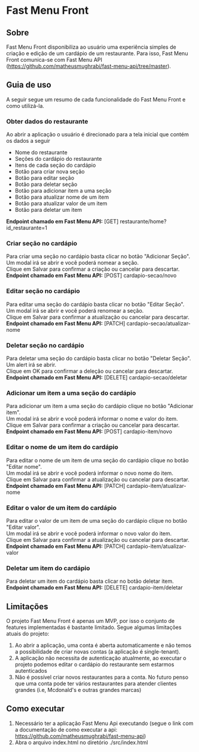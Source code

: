 # Fast Menu Front

## Sobre<a name = "sobre"></a>
Fast Menu Front disponibiliza ao usuário uma experiência simples de criação e edição de um cardápio de um restaurante.
Para isso, Fast Menu Front comunica-se com Fast Menu API (https://github.com/matheusmughrabi/fast-menu-api/tree/master).

## Guia de uso<a name = "features"></a>
A seguir segue um resumo de cada funcionalidade do Fast Menu Front e como utilizá-la.

### Obter dados do restaurante
Ao abrir a aplicação o usuário é direcionado para a tela inicial que contém os dados a seguir
- Nome do restaurante
- Seções do cardápio do restaurante
- Itens de cada seção do cardápio
- Botão para criar nova seção
- Botão para editar seção
- Botão para deletar seção
- Botão para adicionar item a uma seção
- Botão para atualizar nome de um item
- Botão para atualizar valor de um item
- Botão para deletar um item

**Endpoint chamado em Fast Menu API:** [GET] restaurante/home?id_restaurante=1

### Criar seção no cardápio
Para criar uma seção no cardápio basta clicar no botão "Adicionar Seção".\
Um modal irá se abrir e você poderá nomear a seção.\
Clique em Salvar para confirmar a criação ou cancelar para descartar.\
**Endpoint chamado em Fast Menu API:** [POST] cardapio-secao/novo

### Editar seção no cardápio
Para editar uma seção do cardápio basta clicar no botão "Editar Seção".\
Um modal irá se abrir e você poderá renomear a seção.\
Clique em Salvar para confirmar a atualização ou cancelar para descartar.\
**Endpoint chamado em Fast Menu API:** [PATCH] cardapio-secao/atualizar-nome

### Deletar seção no cardápio
Para deletar uma seção do cardápio basta clicar no botão "Deletar Seção".\
Um alert irá se abrir.\
Clique em OK para confirmar a deleção ou cancelar para descartar.\
**Endpoint chamado em Fast Menu API:** [DELETE] cardapio-secao/deletar

### Adicionar um item a uma seção do cardápio
Para adicionar um item a uma seção do cardápio clique no botão "Adicionar item".\
Um modal irá se abrir e você poderá informar o nome e valor do item.\
Clique em Salvar para confirmar a criação ou cancelar para descartar.\
**Endpoint chamado em Fast Menu API:** [POST] cardapio-item/novo

### Editar o nome de um item do cardápio
Para editar o nome de um item de uma seção do cardápio clique no botão "Editar nome".\
Um modal irá se abrir e você poderá informar o novo nome do item.\
Clique em Salvar para confirmar a atualização ou cancelar para descartar.\
**Endpoint chamado em Fast Menu API:** [PATCH] cardapio-item/atualizar-nome

### Editar o valor de um item do cardápio
Para editar o valor de um item de uma seção do cardápio clique no botão "Editar valor".\
Um modal irá se abrir e você poderá informar o novo valor do item.\
Clique em Salvar para confirmar a atualização ou cancelar para descartar.\
**Endpoint chamado em Fast Menu API:** [PATCH] cardapio-item/atualizar-valor

### Deletar um item do cardápio
Para deletar um item do cardápio basta clicar no botão deletar item.\
**Endpoint chamado em Fast Menu API:** [DELETE] cardapio-item/deletar


## Limitações<a name = "limitacoes"></a>
O projeto Fast Menu Front é apenas um MVP, por isso o conjunto de features implementadas é bastante limitado.
Segue algumas limitações atuais do projeto:
1. Ao abrir a aplicação, uma conta é aberta automaticamente e não temos a possibilidade de criar novas contas (a aplicação é single-tenant).
2. A aplicação não necessita de autenticação atualmente, ao executar o projeto podemos editar o cardápio do restaurante sem estarmos autenticados
3. Não é possível criar novos restaurantes para a conta. No futuro penso que uma conta pode ter vários restaurantes para atender clientes grandes (i.e, Mcdonald's e outras grandes marcas)


## Como executar<a name = "Como executar"></a>
1. Necessário ter a aplicação Fast Menu Api executando (segue o link com a documentação de como executar a api: https://github.com/matheusmughrabi/fast-menu-api)
2. Abra o arquivo index.html no diretório ./src/index.html



